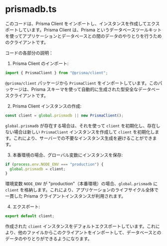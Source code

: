 # prismadb.ts
このコードは、Prisma Client をインポートし、インスタンスを作成してエクスポートしています。Prisma Client は、Prisma というデータベースツールキットを使ってアプリケーションとデータベースとの間のデータのやりとりを行うためのクライアントです。

コードの各部分の説明：

1. Prisma Client のインポート:

```javascript
import { PrismaClient } from "@prisma/client";
```

`@prisma/client` パッケージから `PrismaClient` をインポートしています。このパッケージは、Prisma スキーマを使って自動的に生成された型安全なデータベースクライアントです。

2. Prisma Client インスタンスの作成:

```javascript
const client = global.prismadb || new PrismaClient();
```

`global.prismadb` が存在する場合は、それを使って `client` を初期化し、存在しない場合は新しい `PrismaClient` インスタンスを作成して `client` を初期化します。これにより、サーバーでの不要なインスタンス生成を避けることができます。

3. 本番環境の場合、グローバル変数にインスタンスを保存:

```javascript
if (process.env.NODE_ENV === "production") {
  global.prismadb = client;
}
```

環境変数 `NODE_ENV` が "production"（本番環境）の場合、`global.prismadb` に `client` を格納します。これにより、アプリケーションのライフサイクル全体で一貫した Prisma クライアントインスタンスが利用されます。

4. エクスポート:

```javascript
export default client;
```

作成された `client` インスタンスをデフォルトエクスポートしています。これにより、他のファイルからこのクライアントをインポートして、データベースとのデータのやりとりができるようになります。